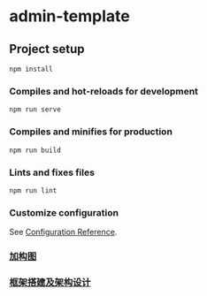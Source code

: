 # admin-template

## Project setup
```
npm install
```

### Compiles and hot-reloads for development
```
npm run serve
```

### Compiles and minifies for production
```
npm run build
```

### Lints and fixes files
```
npm run lint
```

### Customize configuration
See [Configuration Reference](https://cli.vuejs.org/config/).

### [加构图](https://www.yuque.com/bywn9z/uon443/iv7mwf)

### [框架搭建及架构设计](https://www.yuque.com/bywn9z/uon443/gfv1q2)